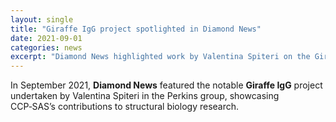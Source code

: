 ```yaml
---
layout: single
title: "Giraffe IgG project spotlighted in Diamond News"
date: 2021-09-01
categories: news
excerpt: "Diamond News highlighted work by Valentina Spiteri on the Giraffe IgG project."
---
```


In September 2021, **Diamond News** featured the notable **Giraffe IgG** project undertaken by Valentina Spiteri in the Perkins group, showcasing CCP‑SAS’s contributions to structural biology research.
